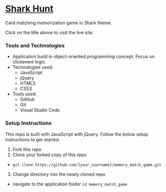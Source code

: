 # <a href="https://sharkhunt.alicele.dev" target="_blank">Shark Hunt </a>

Card matching memorization game in Shark theme.

Click on the title above to visit the live site.

### Tools and Technologies
- Application build in object-oriented programming concept. Focus on clickevent logic.
- Technologies used:
    - JavaScript
    - jQuery
    - HTML5
    - CSS3
- Tools used:
    - GitHub
    - Git
    - Visual Studio Code

### Setup Instructions
This repo is built with JavaScript with jQuery. Follow the below setup instructions to get started.
1. Fork this repo
2. Clone your forked copy of this repo
  - `git clone https://github.com/[your_username]/memory_match_game.git`
3. Change directory into the newly cloned repo
  - navigate to the application folder `cd memory_match_game`
